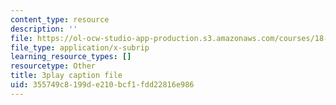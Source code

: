 ```yaml
---
content_type: resource
description: ''
file: https://ol-ocw-studio-app-production.s3.amazonaws.com/courses/18-086-mathematical-methods-for-engineers-ii-spring-2006/355749c8199de210bcf1fdd22816e986_gv-AB35V2k8.srt
file_type: application/x-subrip
learning_resource_types: []
resourcetype: Other
title: 3play caption file
uid: 355749c8-199d-e210-bcf1-fdd22816e986
---
```

